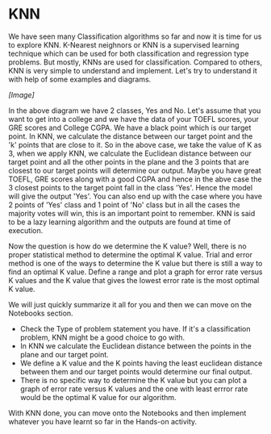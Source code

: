 # KNN
We have seen many Classification algorithms so far and now it is time for us to explore KNN. K-Nearest neighnors or KNN is a supervised learning technique which can be used for both classification and regression type problems. But mostly, KNNs are used for classification. Compared to others, KNN is very simple to understand and implement. Let's try to understand it with help of some examples and diagrams.

*[Image]*

In the above diagram we have 2 classes, Yes and No. Let's assume that you want to get into a college and we have the data of your TOEFL scores, your GRE scores and College CGPA. We have a black point which is our target point. In KNN, we calculate the distance between our target point and the 'k' points that are close to it. So in the above case, we take the value of K as 3, when we apply KNN, we calculate the Euclidean distance between our target point and all the other points in the plane and the 3 points that are closest to our target points will determine our output. Maybe you have great TOEFL, GRE scores along with a good CGPA and hence in the abve case the 3 closest points to the target point fall in the class 'Yes'. Hence the model will give the output 'Yes'. You can also end up with the case where you have 2 points of 'Yes' class and 1 point of 'No' class but in all the cases the majority votes will win, this is an important point to remember. KNN is said to be a lazy learning algorithm and the outputs are found at time of execution. <br>

Now the question is how do we determine the K value? Well, there is no proper statistical method to determine the optimal K value. Trial and error method is one of the ways to determine the K value but there is still a way to find an optimal K value. Define a range and plot a graph for error rate versus K values and the K value that gives the lowest error rate is the most optimal K value.<br>

We will just quickly summarize it all for you and then we can move on the Notebooks section.
- Check the Type of problem statement you have. If it's a classification problem, KNN might be a good choice to go with.
- In KNN we calculate the Euclidean distance between the points in the plane and our target point.
- We define a K value and the K points having the least euclidean distance between them and our target points would determine our final output.
- There is no specific way to determine the K value but you can plot a graph of error rate versus K values and the one with least errror rate would be the optimal K value for our algorithm.

With KNN done, you can move onto the Notebooks and then implement whatever you have learnt so far in the Hands-on activity.